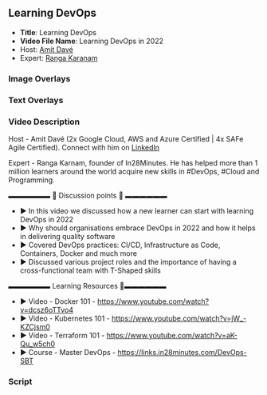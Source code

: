 ##  Learning DevOps

- **Title**: Learning DevOps
- **Video File Name**: Learning DevOps in 2022
- Host: [Amit Davé](https://www.linkedin.com/in/amdave/)
- Expert: [Ranga Karanam](https://in.linkedin.com/in/rangakaranam)

### Image Overlays

### Text Overlays

### Video Description

Host - Amit Davé (2x Google Cloud, AWS and Azure Certified | 4x SAFe Agile Certified). Connect with him on [LinkedIn](https://www.linkedin.com/in/amdave/)

Expert - Ranga Karnam, founder of In28Minutes. He has helped more than 1 million learners around the world acquire new skills in #DevOps, #Cloud and Programming.

▬▬▬▬▬▬   💎  Discussion points 💎  ▬▬▬▬▬▬ 
- ► In this video we discussed how a new learner can start with learning DevOps in 2022
- ► Why should organisations embrace DevOps in 2022 and how it helps in delivering quality software
- ► Covered DevOps practices: CI/CD, Infrastructure as Code, Containers, Docker and much more 
- ► Discussed various project roles and the importance of having a cross-functional team with T-Shaped skills 

▬▬▬▬▬▬ Learning Resources 🔗▬▬▬▬▬▬ 

- ► Video - Docker 101 - https://www.youtube.com/watch?v=dcsz6oTTvo4
- ► Video - Kubernetes 101 - https://www.youtube.com/watch?v=jW_-KZCjsm0
- ► Video - Terraform 101 - https://www.youtube.com/watch?v=aK-Qu_w5ch0
- ► Course - Master DevOps  - https://links.in28minutes.com/DevOps-SBT


### Script

